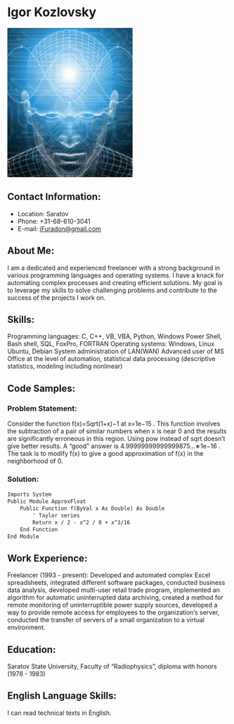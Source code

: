 # Igor Kozlovsky  
![Avatar](ya.jpg)

## Contact Information:  
   - Location: Saratov
   - Phone:    +31-68-610-3041
   - E-mail:   iFuradon@gmail.com

## About Me:  
I am a dedicated and experienced freelancer with a strong background in various programming languages and operating systems. I have a knack for automating complex processes and creating efficient solutions. My goal is to leverage my skills to solve challenging problems and contribute to the success of the projects I work on.

## Skills:  
Programming languages: C, C++, VB, VBA, Python, Windows Power Shell, Bash shell, SQL, FoxPro, FORTRAN
Operating systems: Windows, Linux Ubuntu, Debian
System administration of LAN(WAN)
Advanced user of MS Office at the level of automation, statistical data processing (descriptive statistics, modeling including nonlinear)

## Code Samples:  
### Problem Statement:  
Consider the function f(x)=Sqrt(1+x)−1
 at x=1e−15
. This function involves the subtraction of a pair of similar numbers when x is near 0 and the results are significantly erroneous in this region. Using pow instead of sqrt doesn’t give better results. A “good” answer is 4.99999999999999875...∗1e−16
. The task is to modify f(x) to give a good approximation of f(x)  in the neighborhood of 0.
### Solution:  
```VB
Imports System
Public Module ApproxFloat
    Public Function f(ByVal x As Double) As Double
        ' Taylor series
        Return x / 2 - x^2 / 8 + x^3/16
    End Function
End Module
```

## Work Experience:  
Freelancer (1993 - present): Developed and automated complex Excel spreadsheets, integrated different software packages, conducted business data analysis, developed multi-user retail trade program, implemented an algorithm for automatic uninterrupted data archiving, created a method for remote monitoring of uninterruptible power supply sources, developed a way to provide remote access for employees to the organization’s server, conducted the transfer of servers of a small organization to a virtual environment.

## Education:  
Saratov State University, Faculty of “Radiophysics”, diploma with honors (1978 - 1983)

## English Language Skills:  
I can read technical texts in English.
